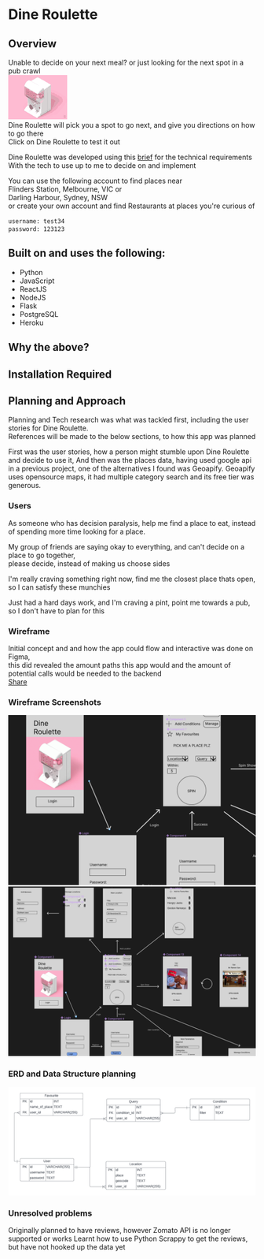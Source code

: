 # Dine Roulette

## Overview

Unable to decide on your next meal? or just looking for the next spot in a pub crawl
</br>
<img src="./client/src/assets/gachapon-gashapon.gif">
</br>
Dine Roulette will pick you a spot to go next, and give you directions on how to go there
</br>
Click on Dine Roulette to test it out

Dine Roulette was developed using this [brief](Brief.md) for the technical requirements
With the tech to use up to me to decide on and implement

You can use the following account to find places near
</br>
Flinders Station, Melbourne, VIC or
</br>
Darling Harbour, Sydney, NSW
</br>
or create your own account and find Restaurants at places you're curious of

```
username: test34
password: 123123
```

## Built on and uses the following:

- Python
- JavaScript
- ReactJS
- NodeJS
- Flask
- PostgreSQL
- Heroku

## Why the above?

## Installation Required

## Planning and Approach

Planning and Tech research was what was tackled first, including the user stories for Dine Roulette.
</br>
References will be made to the below sections, to how this app was planned

First was the user stories, how a person might stumble upon Dine Roulette and decide to use it,
And then was the places data, having used google api in a previous project, one of the alternatives I found was Geoapify.
Geoapify uses opensource maps, it had multiple category search and its free tier was generous.

### Users

As someone who has decision paralysis, help me find a place to eat, instead of spending more time looking for a place.

My group of friends are saying okay to everything, and can't decide on a place to go together,
</br>
please decide, instead of making us choose sides

I'm really craving something right now, find me the closest place thats open, so I can satisfy these munchies

Just had a hard days work, and I'm craving a pint, point me towards a pub, so I don't have to plan for this

### Wireframe

Initial concept and and how the app could flow and interactive was done on Figma,
</br>
this did revealed the amount paths this app would and the amount of potential calls would be needed to the backend
</br>
[Share](https://www.figma.com/file/bUONj8siujR7CFDPURElbo/Dine-Roulette?node-id=0%3A1)
</br>

### Wireframe Screenshots

<img src="./screenshots/figma1.png" width="600">
<img src="./screenshots/figma2.png" width="600">

### ERD and Data Structure planning

<img src="./screenshots/DineRouletteERD.png" width="800">

### Unresolved problems

Originally planned to have reviews, however Zomato API is no longer supported or works
Learnt how to use Python Scrappy to get the reviews, but have not hooked up the data yet
